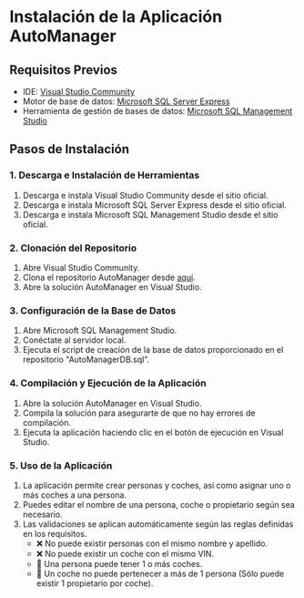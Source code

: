 # Instalación de la Aplicación AutoManager

## Requisitos Previos
- IDE: [Visual Studio Community](https://visualstudio.microsoft.com/vs/community/) 
- Motor de base de datos: [Microsoft SQL Server Express](https://www.microsoft.com/es-es/sql-server/sql-server-downloads) 
- Herramienta de gestión de bases de datos: [Microsoft SQL Management Studio](https://docs.microsoft.com/es-es/sql/ssms/download-sql-server-management-studio-ssms?view=sql-server-ver15)

## Pasos de Instalación

### 1. Descarga e Instalación de Herramientas
1. Descarga e instala Visual Studio Community desde el sitio oficial.
2. Descarga e instala Microsoft SQL Server Express desde el sitio oficial.
3. Descarga e instala Microsoft SQL Management Studio desde el sitio oficial.

### 2. Clonación del Repositorio
1. Abre Visual Studio Community.
2. Clona el repositorio AutoManager desde [aquí](https://github.com/chalonet/AutoManager.git).
3. Abre la solución AutoManager en Visual Studio.

### 3. Configuración de la Base de Datos
1. Abre Microsoft SQL Management Studio.
2. Conéctate al servidor local.
3. Ejecuta el script de creación de la base de datos proporcionado en el repositorio "AutoManagerDB.sql".

### 4. Compilación y Ejecución de la Aplicación
1. Abre la solución AutoManager en Visual Studio.
2. Compila la solución para asegurarte de que no hay errores de compilación.
3. Ejecuta la aplicación haciendo clic en el botón de ejecución en Visual Studio.

### 5. Uso de la Aplicación
1. La aplicación permite crear personas y coches, así como asignar uno o más coches a una persona.
2. Puedes editar el nombre de una persona, coche o propietario según sea necesario.
3. Las validaciones se aplican automáticamente según las reglas definidas en los requisitos.
   - ❌ No puede existir personas con el mismo nombre y apellido.
   - ❌ No puede existir un coche con el mismo VIN.
   - 🚗 Una persona puede tener 1 o más coches.
   - 🚗 Un coche no puede pertenecer a más de 1 persona (Sólo puede existir 1 propietario por coche).
